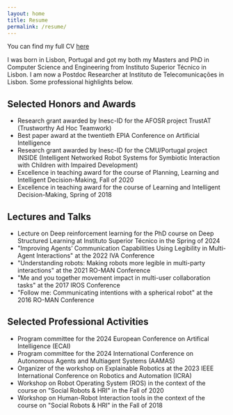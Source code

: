 ```yaml
---
layout: home
title: Resume
permalink: /resume/
---
```


You can find my full CV [here](/assets/files/cv-miguel_faria.pdf)

I was born in Lisbon, Portugal and got my both my Masters and PhD in Computer Science and Engineering from Instituto Superior Técnico in Lisbon. I am now a Postdoc Researcher at Instituto de Telecomunicações in Lisbon. Some professional highlights below.

## Selected Honors and Awards

- Research grant awarded by Inesc-ID for the AFOSR project TrustAT (Trustworthy Ad Hoc Teamwork)
- Best paper award at the twentieth EPIA Conference on Artificial Intelligence
- Research grant awarded by Inesc-ID for the CMU/Portugal project INSIDE (Intelligent Networked Robot Systems for Symbiotic Interaction with Children with Impaired Development)
- Excellence in teaching award for the course of Planning, Learning and Intelligent Decision-Making, Fall of 2020
- Excellence in teaching award for the course of Learning and Intelligent Decision-Making, Spring of 2018

## Lectures and Talks

- Lecture on Deep reinforcement learning for the PhD course on Deep Structured Learning at Instituto Superior Técnico in the Spring of 2024
- "Improving Agents’ Communication Capabilities Using Legibility in Multi-Agent Interactions" at the 2022 IVA Conference
- "Understanding robots: Making robots more legible in multi-party interactions" at the 2021 RO-MAN Conference
- "Me and you together movement impact in multi-user collaboration tasks" at the 2017 IROS Conference
- "Follow me: Communicating intentions with a spherical robot" at the 2016 RO-MAN Conference


## Selected Professional Activities

- Program committee for the 2024 European Conference on Artifical Intelligence (ECAI)
- Program committee for the 2024 International Conference on Autonomous Agents and Multiagent Systems (AAMAS)
- Organizer of the workshop on Explainable Robotics at the 2023 IEEE International Conference on Robotics and Automation (ICRA)
- Workshop on Robot Operating System (ROS) in the context of the course on "Social Robots & HRI" in the Fall of 2020
- Workshop on Human-Robot Interaction tools in the context of the course on "Social Robots & HRI" in the Fall of 2018